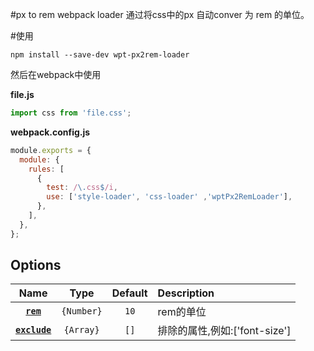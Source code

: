 #px to rem webpack loader 
通过将css中的px 自动conver 为 rem 的单位。

#使用

```
npm install --save-dev wpt-px2rem-loader
```

然后在webpack中使用 


**file.js**

```js
import css from 'file.css';
```

**webpack.config.js**

```js
module.exports = {
  module: {
    rules: [
      {
        test: /\.css$/i,
        use: ['style-loader', 'css-loader' ,'wptPx2RemLoader'],
      },
    ],
  },
};
```

## Options

|                    Name                     |            Type             | Default  | Description                                                            |
| :-----------------------------------------: | :-------------------------: | :------: | :--------------------------------------------------------------------- |
|              **[`rem`](#url)**              |    `{Number}`    |  `10`  | rem的单位                  |
|           **[`exclude`](#import)**           |    `{Array}`    |  `[]`  | 排除的属性,例如:['font-size']                          |                             |


